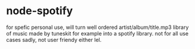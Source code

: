 # node-spotify
for spefic personal use, will turn well ordered artist/album/title.mp3 library of music made by tuneskit for example into a spotify library.
not for all use cases sadly, not user friendy either lel.
